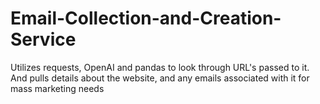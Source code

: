 # Email-Collection-and-Creation-Service
Utilizes requests, OpenAI and pandas to look through URL's passed to it. And pulls details about the website, and any emails associated with it for mass marketing needs
